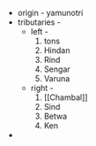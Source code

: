 - origin - yamunotri
- tributaries - 
	- left - 
		1. tons
		2. Hindan
		3. Rind
		4. Sengar
		5. Varuna
	- right -
		1. [[Chambal]]
		2. Sind
		3. Betwa 
		4. Ken
- 